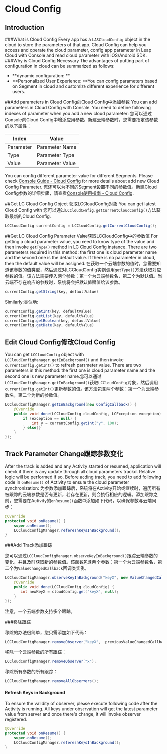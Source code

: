 # Cloud Config
## Introduction
###What is Cloud Config
Every app has a `LASCloudConfig` object in the cloud to store the parameters of that app. Cloud Config can help you access and operate the cloud parameter, config app parameter in Leap Cloud with Console and read cloud parameter with iOS/Android SDK.
###Why is Cloud Config Necessary
The advantages of putting part of configuration in cloud can be summarized as follows:

* **dynamic configuration: **
* **Personalized User Experience: **You can config parameters based on Segment in cloud and customize different experience for different users.


##Add parameters in Cloud Config向Cloud Config中添加参数
You can add parameters in Cloud Config with Console. You need to define following indexes of parameter when you add a new cloud parameter: 您可以通过Console向Cloud Config中增添应用参数。新建云端参数时，您需要指定该参数的以下属性：

Index|Value
-------|-------
Parameter|Parameter Name
Type|Parameter Type
Value|Parameter Value

You can config different parameter value for different Segments. Please check [Console Guide - Cloud Config](..) for more details about add new Cloud Config Parameter. 您还可以为不同的Segment设置不同的参数值。新建Cloud Config参数的详细步骤，请查看[Console使用指南 - Cloud Config](..).

##Get LC Cloud Config Object 获取LCCloudConfig对象
You can get latest Cloud Config with 您可以通过`LCCloudConfig.getCurrentCloudConfig()`方法获取最新的Cloud Config.

```java
LCCloudConfig currentConfig = LCCloudConfig.getCurrentCloudConfig();
```

##Get LC Cloud Config Parameter Value获取LCCloudConfig中的参数值
For getting a cloud parameter value, you need to know type of the value and then invoke `getType()` method in LC Cloud Config instance. There are two parameters required in this method: the first one is cloud parameter name and the second one is the default value. If there is no parameter in cloud, then the default value will be assigned. 在获取一个云端参数的值时，您需要知道该参数的值类型，然后通过对LCCloudConfig实例调用`getType()`方法获取对应参数的值。该方法需要传入两个参数：第一个为云端参数名，第二个为默认值。当云端不存在响应的参数时，系统将会把默认值赋值给该参数。

```java
currentConfig.getString(key, defaultValue)
```

Similarly:类似地:

```java
currentConfig.getInt(key, defaultValue)
currentConfig.getList(key, defaultValue)
currentConfig.getBoolean(key, defaultValue)
currentConfig.getDate(key, defaultValue)
```

## Edit Cloud Config修改Cloud Config

You can get `LCCloudConfig` object with `LCCloudConfigManager.getInBackground()` and then invoke `currentConfig.getInt()` to refresh parameter value. There are two parameters in this method: the first one is cloud parameter name and the second one is new parameter name.您可以通过`LCCloudConfigManager.getInBackground()`获取`LCCloudConfig`对象，然后调用`currentConfig.getInt()`更新参数的值。该方法包含两个参数：第一个为云端参数名，第二个为新的参数值。

```java
LCCloudConfigManager.getInBackground(new ConfigCallback() {
    @Override
    public void done(LCCloudConfig cloudConfig, LCException exception) {
        if (exception == null) {
            int y = currentConfig.getInt("y", 100);
        } else{}
    }
});
```

## Track Parameter Change跟踪参数变化
After the track is added and any Activity started or resumed, application will check if there is any update through all cloud parameters trackd. Relative logic will be performed if so. Before adding track, you need to add following code in `onResume()` of Activity to ensure the cloud parameter synchronization:
为参数添加跟踪后，系统将在Activity开始或继续时，遍历所有被跟踪的云端参数是否有更新，若存在更新，则会执行相应的逻辑。添加跟踪之前，您需要在Activity的`onResume()`函数中添加如下代码，以确保参数与云端同步：

```java
@Override
protected void onResume() {
    super.onResume();
    LCCloudConfigManager.refereshKeysInBackground();
}
```

###Add Track添加跟踪

您可以通过`LCCloudConfigManager.observeKeyInBackground()`跟踪云端参数的变化，并且及时获取新的参数值。该函数包含两个参数：第一个为云端参数名，第二个为`ValueChangedCallback`回调类实例。

```java
LCCloudConfigManager.observeKeyInBackground("keyX", new ValueChangedCallback() {
    @Override
    public void done(LCCloudConfig cloudConfig) {
       int newKeyX = cloudConfig.get("keyX", null);
    }
});
```

注意，一个云端参数支持多个跟踪。

###移除跟踪

移除的办法很简单，您只需添加如下代码：

```java
LCCloudConfigManager.removeObserver("keyX",  previousValueChangedCallback);
```

移除一个云端参数的所有跟踪：

```java
LCCloudConfigManager.removeObserver("x");
```

移除所有参数的所有跟踪：

```java
LCCloudConfigManager.removeAllObservers();
```
#### Refresh Keys in Background

To ensure the validity of observer, please execute following code after the Activity is running. All keys under observation will get the latest parameter value from server and once there's change, it will invoke observer registered.

```java
@Override
protected void onResume() {
    super.onResume();
    LCCloudConfigManager.refereshKeysInBackground();
}
```
